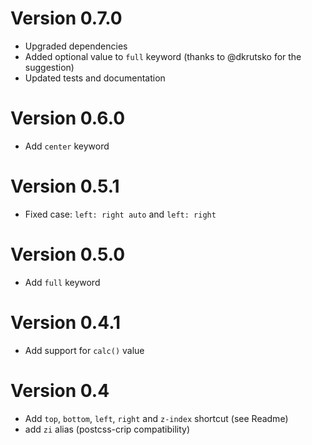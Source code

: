 
# Version 0.7.0

- Upgraded dependencies
- Added optional value to `full` keyword (thanks to @dkrutsko for the suggestion)
- Updated tests and documentation

# Version 0.6.0

- Add `center` keyword

# Version 0.5.1

- Fixed case: `left: right auto` and `left: right`

# Version 0.5.0

- Add `full` keyword


# Version 0.4.1

- Add support for `calc()` value


# Version 0.4

- Add `top`, `bottom`, `left`, `right` and `z-index` shortcut (see Readme)
- add `zi` alias (postcss-crip compatibility)